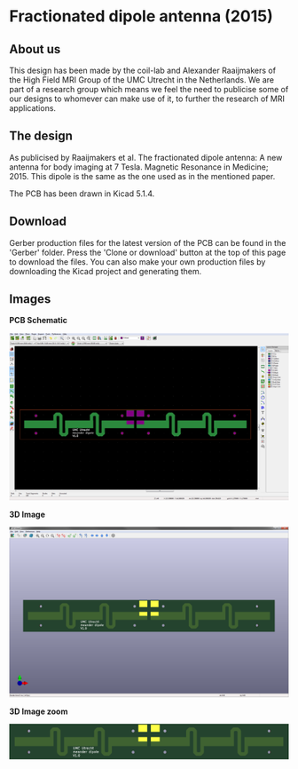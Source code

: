 # Fractionated dipole antenna (2015)

## About us
This design has been made by the coil-lab and Alexander Raaijmakers of the High Field MRI Group of the UMC Utrecht in the Netherlands. We are part of a research group which means we feel the need to publicise some of our designs to whomever can make use of it, to further the research of MRI applications.


## The design
As publicised by Raaijmakers et al. The fractionated dipole antenna: A new antenna for body imaging at 7 Tesla. Magnetic Resonance in Medicine; 2015. This dipole is the same as the one used as in the mentioned paper. 

The PCB has been drawn in Kicad 5.1.4.


## Download
Gerber production files for the latest version of the PCB can be found in the 'Gerber' folder. Press the 'Clone or download' button at the top of this page to download the files. You can also make your own production files by downloading the Kicad project and generating them.


## Images
**PCB Schematic**
<!--- ![PCB Schematic](Images/Kicad screenshot.png) --->
<img src="Images/Kicad screenshot.png?raw=true" />

**3D Image**
<!--- ![3D Image](Images/Kicad 3D.png) --->
<img src="Images/Kicad 3D.png?raw=true" />

**3D Image zoom**
<!--- ![3D Image zoom](Images/Kicad screenshot.png) --->
<img src="Images/Kicad 3D - zoom.png?raw=true" />
